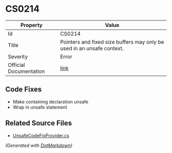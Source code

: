 # CS0214

| Property               | Value                                                                   |
| ---------------------- | ----------------------------------------------------------------------- |
| Id                     | CS0214                                                                  |
| Title                  | Pointers and fixed size buffers may only be used in an unsafe context\. |
| Severity               | Error                                                                   |
| Official Documentation | [link](http://docs.microsoft.com/en-us/dotnet/csharp/misc/cs0214)       |

## Code Fixes

* Make containing declaration unsafe
* Wrap in unsafe statement

## Related Source Files

* [UnsafeCodeFixProvider.cs](../../src/CodeFixes/CSharp/CodeFixes/UnsafeCodeFixProvider.cs)

*\(Generated with [DotMarkdown](http://github.com/JosefPihrt/DotMarkdown)\)*